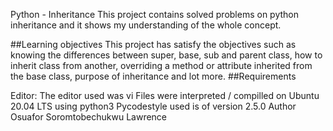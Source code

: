 Python - Inheritance
This project contains solved problems on python inheritance and it shows my understanding of the whole concept.

##Learning objectives This project has satisfy the objectives such as knowing the differences between super, base, sub and parent class, how to inherit class from another, overriding a method or attribute inherited from the base class, purpose of inheritance and lot more. ##Requirements

Editor: The editor used was vi
Files were interpreted / compilled on Ubuntu 20.04 LTS using python3
Pycodestyle used is of version 2.5.0
Author
Osuafor Soromtobechukwu Lawrence
